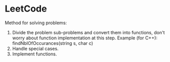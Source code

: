 # LeetCode
Method for solving problems:
1. Divide the problem sub-problems and convert them into functions, don't worry about function implementation at this step. Example (for C++): findNbIOfOccurances(string s, char c)
2. Handle special cases.
3. Implement functions.
